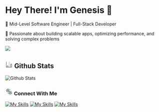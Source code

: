 # Hey There! I'm Genesis :wave:

🚀 Mid-Level Software Engineer | Full-Stack Developer

🔧 Passionate about building scalable apps, optimizing performance, and solving complex problems

<p align="left">
  <a href="https://skillicons.dev">
    <img src="https://skillicons.dev/icons?i=nodejs,angular,react,nextjs,vite,php,javascript,css,scss,styledcomponents,figma,aws,nestjs,express,docker,git,githubactions,graphql,mysql,postgres,linux,supabase," />
  </a>
</p>

## ![alt text](assets/bar-chart.gif) **Github Stats**

![Github Stats](https://github-readme-stats.vercel.app/api/top-langs/?username=genesisbertiz&theme=default&show_icons=true&hide_border=true&layout=compact)

### ![alt text](assets/connect.gif) **Connect With Me**

[![My Skills](https://skillicons.dev/icons?i=github&perline=3)](https://github.com/genesisbertiz)
[![My Skills](https://skillicons.dev/icons?i=linkedin&perline=3)](https://github.com/genesisbertiz)
[![My Skills](https://skillicons.dev/icons?i=html&perline=3)](https://genesisbertiz.vercel.app)
